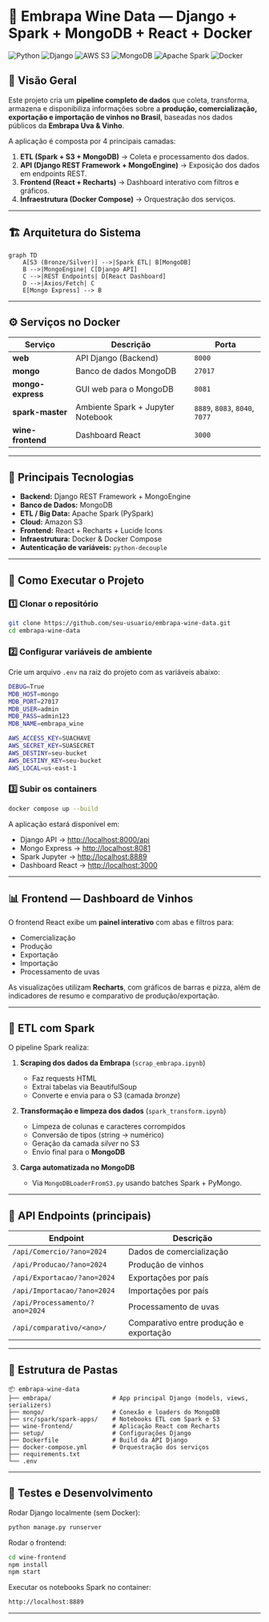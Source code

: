 
# 🍇 Embrapa Wine Data — Django + Spark + MongoDB + React + Docker

![Python](https://img.shields.io/badge/python-3.12-blue)
![Django](https://img.shields.io/badge/Django-REST%20Framework-success)
![AWS S3](https://img.shields.io/badge/Storage-AWS_S3-success)
![MongoDB](https://img.shields.io/badge/Database-MongoDB-green)
![Apache Spark](https://img.shields.io/badge/BigData-Apache%20Spark-orange)
![Docker](https://img.shields.io/badge/Container-Docker-blue)

## 🧩 Visão Geral

Este projeto cria um **pipeline completo de dados** que coleta, transforma, armazena e disponibiliza informações sobre a **produção, comercialização, exportação e importação de vinhos no Brasil**, baseadas nos dados públicos da **Embrapa Uva & Vinho**.

A aplicação é composta por 4 principais camadas:

1. **ETL (Spark + S3 + MongoDB)** → Coleta e processamento dos dados.
2. **API (Django REST Framework + MongoEngine)** → Exposição dos dados em endpoints REST.
3. **Frontend (React + Recharts)** → Dashboard interativo com filtros e gráficos.
4. **Infraestrutura (Docker Compose)** → Orquestração dos serviços.

---

## 🏗️ Arquitetura do Sistema

```mermaid
graph TD
    A[S3 (Bronze/Silver)] -->|Spark ETL| B[MongoDB]
    B -->|MongoEngine| C[Django API]
    C -->|REST Endpoints| D[React Dashboard]
    D -->|Axios/Fetch| C
    E[Mongo Express] --> B
```

---

## ⚙️ Serviços no Docker

| Serviço           | Descrição                         | Porta                          |
| ----------------- | --------------------------------- | ------------------------------ |
| **web**           | API Django (Backend)              | `8000`                         |
| **mongo**         | Banco de dados MongoDB            | `27017`                        |
| **mongo-express** | GUI web para o MongoDB            | `8081`                         |
| **spark-master**  | Ambiente Spark + Jupyter Notebook | `8889`, `8083`, `8040`, `7077` |
| **wine-frontend** | Dashboard React                   | `3000`                         |

---

## 🧠 Principais Tecnologias

* **Backend:** Django REST Framework + MongoEngine
* **Banco de Dados:** MongoDB
* **ETL / Big Data:** Apache Spark (PySpark)
* **Cloud:** Amazon S3
* **Frontend:** React + Recharts + Lucide Icons
* **Infraestrutura:** Docker & Docker Compose
* **Autenticação de variáveis:** `python-decouple`

---

## 🚀 Como Executar o Projeto

### 1️⃣ Clonar o repositório

```bash
git clone https://github.com/seu-usuario/embrapa-wine-data.git
cd embrapa-wine-data
```

### 2️⃣ Configurar variáveis de ambiente

Crie um arquivo `.env` na raiz do projeto com as variáveis abaixo:

```bash
DEBUG=True
MDB_HOST=mongo
MDB_PORT=27017
MDB_USER=admin
MDB_PASS=admin123
MDB_NAME=embrapa_wine

AWS_ACCESS_KEY=SUACHAVE
AWS_SECRET_KEY=SUASECRET
AWS_DESTINY=seu-bucket
AWS_DESTINY_KEY=seu-bucket
AWS_LOCAL=us-east-1
```

### 3️⃣ Subir os containers

```bash
docker compose up --build
```

A aplicação estará disponível em:

* Django API → [http://localhost:8000/api](http://localhost:8000/api/)
* Mongo Express → [http://localhost:8081](http://localhost:8081)
* Spark Jupyter → [http://localhost:8889](http://localhost:8889)
* Dashboard React → [http://localhost:3000](http://localhost:3000)

---

## 📊 Frontend — Dashboard de Vinhos

O frontend React exibe um **painel interativo** com abas e filtros para:

* Comercialização
* Produção
* Exportação
* Importação
* Processamento de uvas

As visualizações utilizam **Recharts**, com gráficos de barras e pizza, além de indicadores de resumo e comparativo de produção/exportação.

---

## 🔄 ETL com Spark

O pipeline Spark realiza:

1. **Scraping dos dados da Embrapa** (`scrap_embrapa.ipynb`)

   * Faz requests HTML
   * Extrai tabelas via BeautifulSoup
   * Converte e envia para o S3 (camada *bronze*)

2. **Transformação e limpeza dos dados** (`spark_transform.ipynb`)

   * Limpeza de colunas e caracteres corrompidos
   * Conversão de tipos (string → numérico)
   * Geração da camada *silver* no S3
   * Envio final para o **MongoDB**

3. **Carga automatizada no MongoDB**

   * Via `MongoDBLoaderFromS3.py` usando batches Spark + PyMongo.

---

## 📡 API Endpoints (principais)

| Endpoint                       | Descrição                               |
| ------------------------------ | --------------------------------------- |
| `/api/Comercio/?ano=2024`      | Dados de comercialização                |
| `/api/Producao/?ano=2024`      | Produção de vinhos                      |
| `/api/Exportacao/?ano=2024`    | Exportações por país                    |
| `/api/Importacao/?ano=2024`    | Importações por país                    |
| `/api/Processamento/?ano=2024` | Processamento de uvas                   |
| `/api/comparativo/<ano>/`      | Comparativo entre produção e exportação |

---

## 🧰 Estrutura de Pastas

```
📦 embrapa-wine-data
├── embrapa/                 # App principal Django (models, views, serializers)
├── mongo/                   # Conexão e loaders do MongoDB
├── src/spark/spark-apps/    # Notebooks ETL com Spark e S3
├── wine-frontend/           # Aplicação React com Recharts
├── setup/                   # Configurações Django
├── Dockerfile               # Build da API Django
├── docker-compose.yml       # Orquestração dos serviços
├── requirements.txt
└── .env
```

---

## 🧪 Testes e Desenvolvimento

Rodar Django localmente (sem Docker):

```bash
python manage.py runserver
```

Rodar o frontend:

```bash
cd wine-frontend
npm install
npm start
```

Executar os notebooks Spark no container:

```bash
http://localhost:8889
```

---
